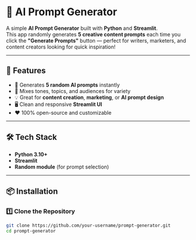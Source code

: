 # 🤖 AI Prompt Generator

A simple **AI Prompt Generator** built with **Python** and **Streamlit**.  
This app randomly generates **5 creative content prompts** each time you click the **"Generate Prompts"** button — perfect for writers, marketers, and content creators looking for quick inspiration!

---

## 🚀 Features

- 🎲 Generates **5 random AI prompts** instantly  
- 🧠 Mixes tones, topics, and audiences for variety  
- 💡 Great for **content creation**, **marketing**, or **AI prompt design**  
- 🖥️ Clean and responsive **Streamlit UI**  
- ❤️ 100% open-source and customizable  

---

## 🛠️ Tech Stack

- **Python 3.10+**
- **Streamlit**
- **Random module** (for prompt selection)

---

## 📦 Installation

### 1️⃣ Clone the Repository
```bash
git clone https://github.com/your-username/prompt-generator.git
cd prompt-generator

